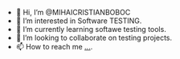 - 👋 Hi, I’m @MIHAICRISTIANBOBOC
- 👀 I’m interested in Software TESTING.
- 🌱 I’m currently learning softawe testing tools.
- 💞️ I’m looking to collaborate on testing projects.
- 📫 How to reach me [...](https://github.com/MIHAICRISTIANBOBOC/MIHAICRISTIANBOBOC.git).

<!---
MIHAICRISTIANBOBOC/MIHAICRISTIANBOBOC is a ✨ special ✨ repository because its `README.md` (this file) appears on your GitHub profile.
You can click the Preview link to take a look at your changes.
--->
